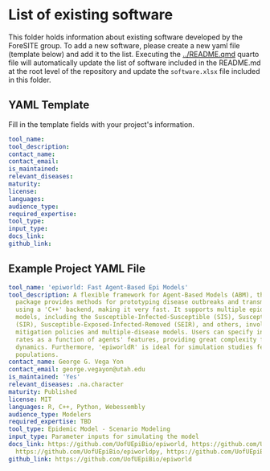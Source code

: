 # List of existing software

This folder holds information about existing software developed by the ForeSITE group. To add a new software, please create a new yaml file (template below) and add it to the list. Executing the [../README.qmd](../README.qmd) quarto file will automatically update the list of software included in the README.md at the root level of the repository and update the `software.xlsx` file included in this folder.

## YAML Template
Fill in the template fields with your project's information.
```yaml
tool_name: 
tool_description:
contact_name:
contact_email:
is_maintained:
relevant_diseases:
maturity: 
license: 
languages:
audience_type:
required_expertise:
tool_type:
input_type:
docs_link:
github_link:
```

## Example Project YAML File 
```yaml
tool_name: 'epiworld: Fast Agent-Based Epi Models'
tool_description: A flexible framework for Agent-Based Models (ABM), the 'epiworldR'
  package provides methods for prototyping disease outbreaks and transmission models
  using a 'C++' backend, making it very fast. It supports multiple epidemiological
  models, including the Susceptible-Infected-Susceptible (SIS), Susceptible-Infected-Removed
  (SIR), Susceptible-Exposed-Infected-Removed (SEIR), and others, involving arbitrary
  mitigation policies and multiple-disease models. Users can specify infectiousness/susceptibility
  rates as a function of agents' features, providing great complexity for the model
  dynamics. Furthermore, 'epiworldR' is ideal for simulation studies featuring large
  populations.
contact_name: George G. Vega Yon
contact_email: george.vegayon@utah.edu
is_maintained: 'Yes'
relevant_diseases: .na.character
maturity: Published
license: MIT
languages: R, C++, Python, Webessembly
audience_type: Modelers
required_expertise: TBD
tool_type: Epidemic Model - Scenario Modeling
input_type: Parameter inputs for simulating the model
docs_link: https://github.com/UofUEpiBio/epiworld, https://github.com/UofUEpiBio/epiworldR/,
  https://github.com/UofUEpiBio/epiworldpy, https://github.com/UofUEpiBio/epiworldRShiny
github_link: https://github.com/UofUEpiBio/epiworld
```

